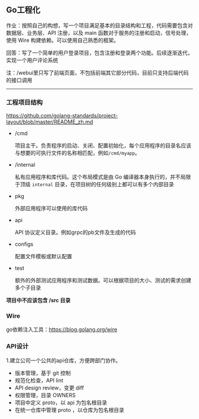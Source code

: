 ## Go工程化

作业：按照自己的构想，写一个项目满足基本的目录结构和工程，代码需要包含对数据层、业务层、API 注册，以及 main 函数对于服务的注册和启动，信号处理，使用 Wire 构建依赖。可以使用自己熟悉的框架。

回答：写了一个简单的用户登录项目，包含注册和登录两个功能。后续逐渐迭代，实现一个用户评论系统

注：/webui里只写了前端页面，不包括前端其它部分代码，目前只支持后端代码的接口调用

------

### 工程项目结构

https://github.com/golang-standards/project-layout/blob/master/README_zh.md

- /cmd

  项目主干。负责程序的启动、关闭、配置初始化，每个应用程序的目录名应该与想要的可执行文件的名称相匹配，例如`/cmd/myapp`。

- /internal

  私有应用程序和库代码。这个布局模式是由 Go 编译器本身执行的，并不局限于顶级 `internal` 目录，在项目树的任何级别上都可以有多个内部目录

- pkg

  外部应用程序可以使用的库代码

- api

  API 协议定义目录。例如grpc的pb文件及生成的代码

- configs

  配置文件模板或默认配置

- test

  额外的外部测试应用程序和测试数据。可以根据项目的大小、测试的需求创建多个子目录

**项目中不应该包含 /src 目录**

### Wire

go依赖注入工具：https://blog.golang.org/wire

### API设计

1.建立公司一个公共的api仓库，方便跨部门协作。 

- 版本管理，基于 git 控制
- 规范化检查，API lint
- API design review，变更 diff
- 权限管理，目录 OWNERS
- 项目中定义 proto，以 api 为包名根目录
- 在统一仓库中管理 proto ，以仓库为包名根目录